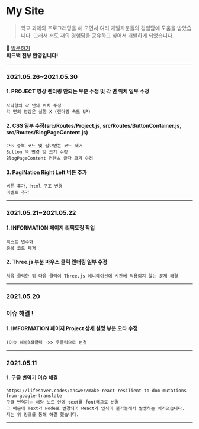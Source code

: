 # My Site
> 학교 과제와 프로그래밍을 해 오면서 여러 개발자분들의 경험담에 도움을 받았습니다.
> 그래서 저도 저의 경험담을 공유하고 싶어서 개발하게 되었습니다.

:running: [방문하기](https://blog.heesu99.site)  
**피드백 전부 환영입니다!**

---

### 2021.05.26~2021.05.30
#### 1. PROJECT 영상 렌더링 안되는 부분 수정 및 각 면 위치 일부 수정
```
사각형의 각 면의 위치 수정 
각 면의 영상은 실행 X (렌더링 속도 UP) 
```
#### 2. CSS 일부 수정(src/Routes/Project.js, src/Routes/ButtonContainer.js, src/Routes/BlogPageContent.js)
```
CSS 중복 코드 및 필요없는 코드 제거 
Button 색 변경 및 크기 수정 
BlogPageContent 컨텐츠 글자 크기 수정 
```
#### 3. PagiNation Right Left 버튼 추가
```
버튼 추가, html 구조 변경 
이벤트 추가 
```

---

### 2021.05.21~2021.05.22
#### 1. INFORMATION 페이지 리팩토링 작업
```
텍스트 변수화 
중복 코드 제거 
```
#### 2. Three.js 부분 마우스 클릭 렌더링 일부 수정
```
처음 클릭한 뒤 다음 클릭이 Three.js 애니메이션에 시간에 적용되지 않는 문제 해결 
```

---

### 2021.05.20
### 이슈 해결 !
#### 1. IMFORMATION 페이지 Project 상세 설명 부분 오타 수정
```
(이슈 해셜)좌클릭 ->> 우클릭으로 변경 
```

---

### 2021.05.11
#### 1. 구글 번역기 이슈 해결 
```
https://lifesaver.codes/answer/make-react-resilient-to-dom-mutations-from-google-translate 
구글 번역기는 해당 노드 안에 text를 font태그로 변경 
그 때문에 Text가 Node로 변경되어 React가 인식이 불가능해서 발생하는 에러였습니다. 
저는 위 링크를 통해 해결 했습니다. 
```

---